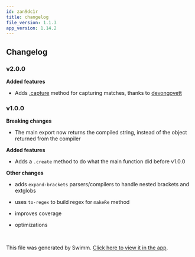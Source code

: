 ```yaml
---
id: zan9dc1r
title: changelog
file_version: 1.1.3
app_version: 1.14.2
---
```


## Changelog

### v2.0.0

**Added features**

*   Adds [.capture](readme.md#capture) method for capturing matches, thanks to [devongovett](https://github.com/devongovett)

### v1.0.0

**Breaking changes**

*   The main export now returns the compiled string, instead of the object returned from the compiler

**Added features**

*   Adds a `.create` method to do what the main function did before v1.0.0

**Other changes**

*   adds `expand-brackets` parsers/compilers to handle nested brackets and extglobs

*   uses `to-regex` to build regex for `makeRe` method

*   improves coverage

*   optimizations

<br/>

This file was generated by Swimm. [Click here to view it in the app](https://app.swimm.io/repos/Z2l0aHViJTNBJTNBYmxvZyUzQSUzQXdlbmZlbmd3YW5n/docs/zan9dc1r).
